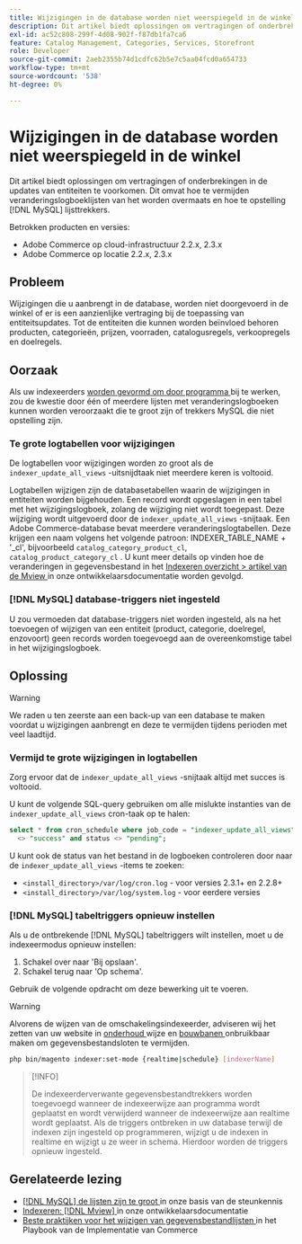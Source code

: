 ```yaml
---
title: Wijzigingen in de database worden niet weerspiegeld in de winkel
description: Dit artikel biedt oplossingen om vertragingen of onderbrekingen in de updates van entiteiten te voorkomen. Dit omvat hoe te om veranderingslogboeklijsten te vermijden van het krijgen van overmaatse en hoe te opstelling  [!DNL MySQL]  lijsttrekkers.
exl-id: ac52c808-299f-4d08-902f-f87db1fa7ca6
feature: Catalog Management, Categories, Services, Storefront
role: Developer
source-git-commit: 2aeb2355b74d1cdfc62b5e7c5aa04fcd0a654733
workflow-type: tm+mt
source-wordcount: '538'
ht-degree: 0%

---
```


# Wijzigingen in de database worden niet weerspiegeld in de winkel

Dit artikel biedt oplossingen om vertragingen of onderbrekingen in de updates van entiteiten te voorkomen. Dit omvat hoe te vermijden veranderingslogboeklijsten van het worden overmaats en hoe te opstelling [!DNL MySQL] lijsttrekkers.

Betrokken producten en versies:

* Adobe Commerce op cloud-infrastructuur 2.2.x, 2.3.x
* Adobe Commerce op locatie 2.2.x, 2.3.x

## Probleem

Wijzigingen die u aanbrengt in de database, worden niet doorgevoerd in de winkel of er is een aanzienlijke vertraging bij de toepassing van entiteitsupdates. Tot de entiteiten die kunnen worden beïnvloed behoren producten, categorieën, prijzen, voorraden, catalogusregels, verkoopregels en doelregels.

## Oorzaak

Als uw indexeerders [ worden gevormd om door programma ](https://experienceleague.adobe.com/nl/docs/commerce-operations/configuration-guide/cli/manage-indexers#configure-indexers) bij te werken, zou de kwestie door één of meerdere lijsten met veranderingslogboeken kunnen worden veroorzaakt die te groot zijn of trekkers MySQL die niet opstelling zijn.

### Te grote logtabellen voor wijzigingen

De logtabellen voor wijzigingen worden zo groot als de `indexer_update_all_views` -uitsnijdtaak niet meerdere keren is voltooid.

Logtabellen wijzigen zijn de databasetabellen waarin de wijzigingen in entiteiten worden bijgehouden. Een record wordt opgeslagen in een tabel met het wijzigingslogboek, zolang de wijziging niet wordt toegepast. Deze wijziging wordt uitgevoerd door de `indexer_update_all_views` -snijtaak. Een Adobe Commerce-database bevat meerdere veranderingslogtabellen. Deze krijgen een naam volgens het volgende patroon: INDEXER\_TABLE\_NAME + &#39;\_cl&#39;, bijvoorbeeld `catalog_category_product_cl`, `catalog_product_category_cl` . U kunt meer details op vinden hoe de veranderingen in gegevensbestand in het [ Indexeren overzicht > artikel van de Mview ](https://developer.adobe.com/commerce/php/development/components/indexing/#mview) in onze ontwikkelaarsdocumentatie worden gevolgd.

### [!DNL MySQL] database-triggers niet ingesteld

U zou vermoeden dat database-triggers niet worden ingesteld, als na het toevoegen of wijzigen van een entiteit (product, categorie, doelregel, enzovoort) geen records worden toegevoegd aan de overeenkomstige tabel in het wijzigingslogboek.

## Oplossing

>[!WARNING]
>
>We raden u ten zeerste aan een back-up van een database te maken voordat u wijzigingen aanbrengt en deze te vermijden tijdens perioden met veel laadtijd.

### Vermijd te grote wijzigingen in logtabellen

Zorg ervoor dat de `indexer_update_all_views` -snijtaak altijd met succes is voltooid.

U kunt de volgende SQL-query gebruiken om alle mislukte instanties van de `indexer_update_all_views` cron-taak op te halen:

```sql
select * from cron_schedule where job_code = "indexer_update_all_views" and status
  <> "success" and status <> "pending";
```

U kunt ook de status van het bestand in de logboeken controleren door naar de `indexer_update_all_views` -items te zoeken:

* `<install_directory>/var/log/cron.log` - voor versies 2.3.1+ en 2.2.8+
* `<install_directory>/var/log/system.log` - voor eerdere versies

### [!DNL MySQL] tabeltriggers opnieuw instellen

Als u de ontbrekende [!DNL MySQL] tabeltriggers wilt instellen, moet u de indexeermodus opnieuw instellen:

1. Schakel over naar &#39;Bij opslaan&#39;.
1. Schakel terug naar &#39;Op schema&#39;.

Gebruik de volgende opdracht om deze bewerking uit te voeren.

>[!WARNING]
>
>Alvorens de wijzen van de omschakelingsindexeerder, adviseren wij het zetten van uw website in [ onderhoud ](https://experienceleague.adobe.com/docs/commerce-operations/configuration-guide/setup/application-modes.html?lang=nl-NL#maintenance-mode) wijze en [ bouwbanen ](https://experienceleague.adobe.com/docs/commerce-cloud-service/user-guide/configure/app/properties/crons-property.html?lang=nl-NL#disable-cron-jobs) onbruikbaar maken om gegevensbestandsloten te vermijden.

```bash
php bin/magento indexer:set-mode {realtime|schedule} [indexerName]
```

>[!INFO]
>
>De indexeerderverwante gegevensbestandtrekkers worden toegevoegd wanneer de indexeerwijze aan programma wordt geplaatst en wordt verwijderd wanneer de indexeerwijze aan realtime wordt geplaatst. Als de triggers ontbreken in uw database terwijl de indexen zijn ingesteld op programmeren, wijzigt u de indexen in realtime en wijzigt u ze weer in schema. Hierdoor worden de triggers opnieuw ingesteld.

## Gerelateerde lezing

* [[!DNL MySQL]  de lijsten zijn te groot ](https://experienceleague.adobe.com/nl/docs/commerce-knowledge-base/kb/troubleshooting/database/mysql-tables-are-too-large) in onze basis van de steunkennis
* [ Indexeren: [!DNL Mview] ](https://developer.adobe.com/commerce/php/development/components/indexing/#mview) in onze ontwikkelaarsdocumentatie
* [ Beste praktijken voor het wijzigen van gegevensbestandlijsten ](https://experienceleague.adobe.com/nl/docs/commerce-operations/implementation-playbook/best-practices/development/modifying-core-and-third-party-tables#why-adobe-recommends-avoiding-modifications) in het Playbook van de Implementatie van Commerce
